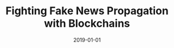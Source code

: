 ---
title: "Fighting Fake News Propagation with Blockchains"
collection: publications
permalink: /publication/2019-01-01-Fighting-Fake-News-Propagation-with-Blockchains
date: 2019-01-01
venue: 'In the proceedings of 7th IEEE Conference on Communications and Network Security, CNS 2019, Washington, DC, USA, June 10-12, 2019'
paperurl: 'https://doi.org/10.1109/CNS.2019.8802670'
citation: ' Muhammad Saad,  Ashar Ahmad,  David Mohaisen, &quot;Fighting Fake News Propagation with Blockchains.&quot; In the proceedings of 7th IEEE Conference on Communications and Network Security, CNS 2019, Washington, DC, USA, 2019.'
---